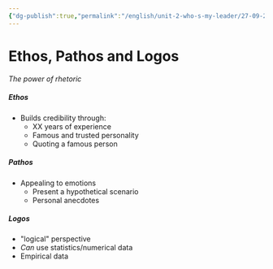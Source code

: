 ```yaml
---
{"dg-publish":true,"permalink":"/english/unit-2-who-s-my-leader/27-09-2022-ethos-pathos-logos-recap/","dgHomeLink":true,"dgPassFrontmatter":false}
---
```


# Ethos, Pathos and Logos
*The power of rhetoric*
##### Ethos
- Builds credibility through:
	- XX years of experience
	- Famous and trusted personality 
	- Quoting a famous person
##### Pathos
- Appealing to emotions
	- Present a hypothetical scenario
	- Personal anecdotes
##### Logos
- "logical" perspective
- *Can* use statistics/numerical data
- Empirical data
